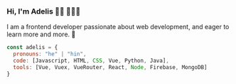 ### Hi, I'm Adelis 👋🏾 👩🏾‍💻

 I am a frontend developer passionate about web development, and eager to learn more and more. 🙌
```js
const adelis = {
  pronouns: "he" | "hin",
  code: [Javascript, HTML, CSS, Vue, Python, Java],
  tools: [Vue, Vuex, VueRouter, React, Node, Firebase, MongoDB]
}
```
<!--
**AdelisJose97/Adelisjose97** is a ✨ _special_ ✨ repository because its `README.md` (this file) appears on your GitHub profile.

Here are some ideas to get you started:

- 🔭 I’m currently working on ...
- 🌱 I’m currently learning ...
- 👯 I’m looking to collaborate on ...
- 🤔 I’m looking for help with ...
- 💬 Ask me about ...
- 📫 How to reach me: ...
- 😄 Pronouns: ...
- ⚡ Fun fact: ...
-->
